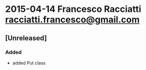 # 2015-04-14  Francesco Racciatti  <racciatti.francesco@gmail.com>
## [Unreleased]
### Added
- added Put class

